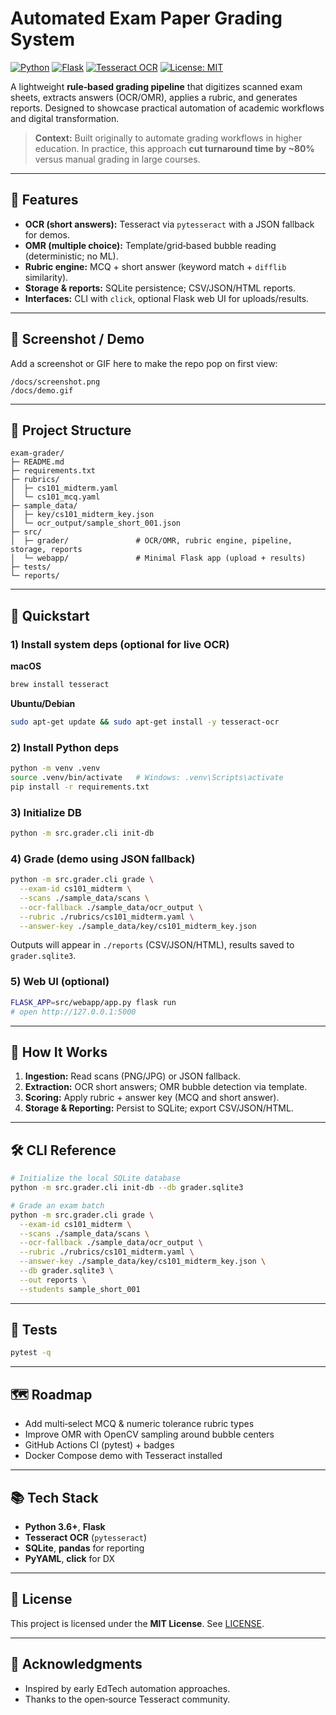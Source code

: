 # Automated Exam Paper Grading System

[![Python](https://img.shields.io/badge/Python-3.6%2B-blue.svg)](https://www.python.org/)
[![Flask](https://img.shields.io/badge/Flask-2.x-black.svg)](https://flask.palletsprojects.com/)
[![Tesseract OCR](https://img.shields.io/badge/OCR-Tesseract-purple.svg)](https://github.com/tesseract-ocr/tesseract)
[![License: MIT](https://img.shields.io/badge/License-MIT-green.svg)](LICENSE)

A lightweight **rule‑based grading pipeline** that digitizes scanned exam sheets, extracts answers (OCR/OMR), applies a rubric, and generates reports. Designed to showcase practical automation of academic workflows and digital transformation.

> **Context:** Built originally to automate grading workflows in higher education. In practice, this approach **cut turnaround time by \~80%** versus manual grading in large courses.

---

## 🔧 Features

* **OCR (short answers):** Tesseract via `pytesseract` with a JSON fallback for demos.
* **OMR (multiple choice):** Template/grid‑based bubble reading (deterministic; no ML).
* **Rubric engine:** MCQ + short answer (keyword match + `difflib` similarity).
* **Storage & reports:** SQLite persistence; CSV/JSON/HTML reports.
* **Interfaces:** CLI with `click`, optional Flask web UI for uploads/results.

---

## 📸 Screenshot / Demo

Add a screenshot or GIF here to make the repo pop on first view:

```
/docs/screenshot.png
/docs/demo.gif
```

---

## 📁 Project Structure

```
exam-grader/
├─ README.md
├─ requirements.txt
├─ rubrics/
│  ├─ cs101_midterm.yaml
│  └─ cs101_mcq.yaml
├─ sample_data/
│  ├─ key/cs101_midterm_key.json
│  └─ ocr_output/sample_short_001.json
├─ src/
│  ├─ grader/               # OCR/OMR, rubric engine, pipeline, storage, reports
│  └─ webapp/               # Minimal Flask app (upload + results)
├─ tests/
└─ reports/
```

---

## 🚀 Quickstart

### 1) Install system deps (optional for live OCR)

**macOS**

```bash
brew install tesseract
```

**Ubuntu/Debian**

```bash
sudo apt-get update && sudo apt-get install -y tesseract-ocr
```

### 2) Install Python deps

```bash
python -m venv .venv
source .venv/bin/activate   # Windows: .venv\Scripts\activate
pip install -r requirements.txt
```

### 3) Initialize DB

```bash
python -m src.grader.cli init-db
```

### 4) Grade (demo using JSON fallback)

```bash
python -m src.grader.cli grade \
  --exam-id cs101_midterm \
  --scans ./sample_data/scans \
  --ocr-fallback ./sample_data/ocr_output \
  --rubric ./rubrics/cs101_midterm.yaml \
  --answer-key ./sample_data/key/cs101_midterm_key.json
```

Outputs will appear in `./reports` (CSV/JSON/HTML), results saved to `grader.sqlite3`.

### 5) Web UI (optional)

```bash
FLASK_APP=src/webapp/app.py flask run
# open http://127.0.0.1:5000
```

---

## 🧠 How It Works

1. **Ingestion:** Read scans (PNG/JPG) or JSON fallback.
2. **Extraction:** OCR short answers; OMR bubble detection via template.
3. **Scoring:** Apply rubric + answer key (MCQ and short answer).
4. **Storage & Reporting:** Persist to SQLite; export CSV/JSON/HTML.

---

## 🛠️ CLI Reference

```bash
# Initialize the local SQLite database
python -m src.grader.cli init-db --db grader.sqlite3

# Grade an exam batch
python -m src.grader.cli grade \
  --exam-id cs101_midterm \
  --scans ./sample_data/scans \
  --ocr-fallback ./sample_data/ocr_output \
  --rubric ./rubrics/cs101_midterm.yaml \
  --answer-key ./sample_data/key/cs101_midterm_key.json \
  --db grader.sqlite3 \
  --out reports \
  --students sample_short_001
```

---

## 🧪 Tests

```bash
pytest -q
```

---

## 🗺️ Roadmap

* Add multi‑select MCQ & numeric tolerance rubric types
* Improve OMR with OpenCV sampling around bubble centers
* GitHub Actions CI (pytest) + badges
* Docker Compose demo with Tesseract installed

---

## 📚 Tech Stack

* **Python 3.6+**, **Flask**
* **Tesseract OCR** (`pytesseract`)
* **SQLite**, **pandas** for reporting
* **PyYAML**, **click** for DX

---

## 📝 License

This project is licensed under the **MIT License**. See [LICENSE](LICENSE).

---

## 🙌 Acknowledgments

* Inspired by early EdTech automation approaches.
* Thanks to the open‑source Tesseract community.

